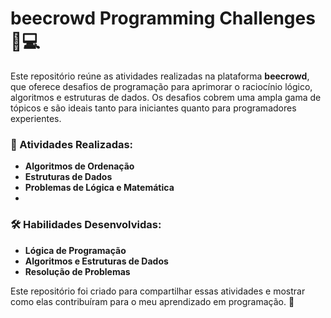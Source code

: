 # beecrowd Programming Challenges 🐝💻

Este repositório reúne as atividades realizadas na plataforma **beecrowd**, que oferece desafios de programação para aprimorar o raciocínio lógico, algoritmos e estruturas de dados. Os desafios cobrem uma ampla gama de tópicos e são ideais tanto para iniciantes quanto para programadores experientes.

### 📝 Atividades Realizadas:
- **Algoritmos de Ordenação**
- **Estruturas de Dados**
- **Problemas de Lógica e Matemática** 
- 
### 🛠️ Habilidades Desenvolvidas:
- **Lógica de Programação** 
- **Algoritmos e Estruturas de Dados**
- **Resolução de Problemas**

Este repositório foi criado para compartilhar essas atividades e mostrar como elas contribuíram para o meu aprendizado em programação. 🚀
